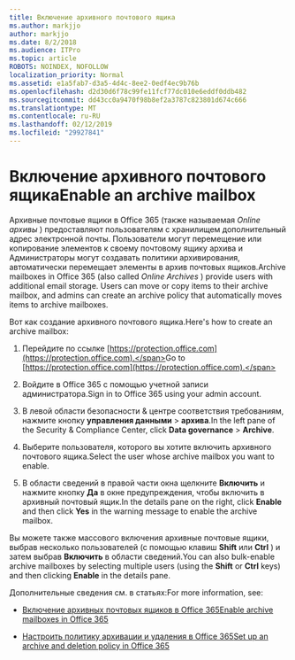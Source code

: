 ```yaml
---
title: Включение архивного почтового ящика
ms.author: markjjo
author: markjjo
ms.date: 8/2/2018
ms.audience: ITPro
ms.topic: article
ROBOTS: NOINDEX, NOFOLLOW
localization_priority: Normal
ms.assetid: e1a5fab7-d3a5-4d4c-8ee2-0edf4ec9b76b
ms.openlocfilehash: d2d30d6f78c99fe11fcf77dc010e6eddf0ddb482
ms.sourcegitcommit: dd43cc0a9470f98b8ef2a3787c823801d674c666
ms.translationtype: MT
ms.contentlocale: ru-RU
ms.lasthandoff: 02/12/2019
ms.locfileid: "29927841"
---
```

# <a name="enable-an-archive-mailbox"></a><span data-ttu-id="27618-102">Включение архивного почтового ящика</span><span class="sxs-lookup"><span data-stu-id="27618-102">Enable an archive mailbox</span></span>

<span data-ttu-id="27618-p101">Архивные почтовые ящики в Office 365 (также называемая *Online архивы* ) предоставляют пользователям с хранилищем дополнительный адрес электронной почты. Пользователи могут перемещение или копирование элементов к своему почтовому ящику архива и Администраторы могут создавать политики архивирования, автоматически перемещает элементы в архив почтовых ящиков.</span><span class="sxs-lookup"><span data-stu-id="27618-p101">Archive mailboxes in Office 365 (also called  *Online Archives*  ) provide users with additional email storage. Users can move or copy items to their archive mailbox, and admins can create an archive policy that automatically moves items to archive mailboxes.</span></span> 
  
<span data-ttu-id="27618-105">Вот как создание архивного почтового ящика.</span><span class="sxs-lookup"><span data-stu-id="27618-105">Here's how to create an archive mailbox:</span></span>
  
1. <span data-ttu-id="27618-106">Перейдите по ссылке [https://protection.office.com](https://protection.office.com).</span><span class="sxs-lookup"><span data-stu-id="27618-106">Go to [https://protection.office.com](https://protection.office.com).</span></span>
    
2. <span data-ttu-id="27618-107">Войдите в Office 365 с помощью учетной записи администратора.</span><span class="sxs-lookup"><span data-stu-id="27618-107">Sign in to Office 365 using your admin account.</span></span>
    
3. <span data-ttu-id="27618-108">В левой области безопасности &amp; центре соответствия требованиям, нажмите кнопку **управления данными** \> **архива**.</span><span class="sxs-lookup"><span data-stu-id="27618-108">In the left pane of the Security &amp; Compliance Center, click **Data governance** \> **Archive**.</span></span>
    
4. <span data-ttu-id="27618-109">Выберите пользователя, которого вы хотите включить архивного почтового ящика.</span><span class="sxs-lookup"><span data-stu-id="27618-109">Select the user whose archive mailbox you want to enable.</span></span>
    
5. <span data-ttu-id="27618-110">В области сведений в правой части окна щелкните **Включить** и нажмите кнопку **Да** в окне предупреждения, чтобы включить в архивный почтовый ящик.</span><span class="sxs-lookup"><span data-stu-id="27618-110">In the details pane on the right, click **Enable** and then click **Yes** in the warning message to enable the archive mailbox.</span></span> 
    
<span data-ttu-id="27618-111">Вы можете также массового включения архивные почтовые ящики, выбрав несколько пользователей (с помощью клавиш **Shift** или **Ctrl** ) и затем выбрав **Включить** в области сведений.</span><span class="sxs-lookup"><span data-stu-id="27618-111">You can also bulk-enable archive mailboxes by selecting multiple users (using the **Shift** or **Ctrl** keys) and then clicking **Enable** in the details pane.</span></span> 
  
<span data-ttu-id="27618-112">Дополнительные сведения см. в статьях:</span><span class="sxs-lookup"><span data-stu-id="27618-112">For more information, see:</span></span>
  
- [<span data-ttu-id="27618-113">Включение архивных почтовых ящиков в Office 365</span><span class="sxs-lookup"><span data-stu-id="27618-113">Enable archive mailboxes in Office 365</span></span>](https://support.office.com/article/enable-archive-mailboxes-in-the-office-365-security-compliance-center-268a109e-7843-405b-bb3d-b9393b2342ce)
    
- [<span data-ttu-id="27618-114">Настроить политику архивации и удаления в Office 365</span><span class="sxs-lookup"><span data-stu-id="27618-114">Set up an archive and deletion policy in Office 365</span></span>](https://support.office.com/article/Set-up-an-archive-and-deletion-policy-for-mailboxes-in-your-Office-365-organization-ec3587e4-7b4a-40fb-8fb8-8aa05aeae2ce)
    

